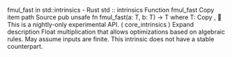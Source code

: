 fmul_fast in std::intrinsics - Rust
std
::
intrinsics
Function
fmul_fast
Copy item path
Source
pub unsafe fn fmul_fast<T>(a: T, b: T) -> T
where
    T:
Copy
,
🔬
This is a nightly-only experimental API. (
core_intrinsics
)
Expand description
Float multiplication that allows optimizations based on algebraic rules.
May assume inputs are finite.
This intrinsic does not have a stable counterpart.